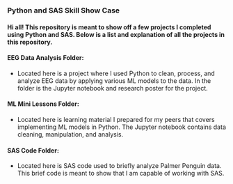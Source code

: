 ### Python and SAS Skill Show Case


#### Hi all! This repository is meant to show off a few projects I completed using Python and SAS. Below is a list and explanation of all the projects in this repository.

#### EEG Data Analysis Folder: 
- Located here is a project where I used Python to clean, process, and analyze EEG data by applying various ML models to the data. In the folder is the Jupyter notebook and research poster for the project. 

#### ML Mini Lessons Folder:
- Located here is learning material I prepared for my peers that covers implementing ML models in Python. The Jupyter notebook contains data cleaning, manipulation, and analysis.

#### SAS Code Folder: 
- Located here is SAS code used to briefly analyze Palmer Penguin data. This brief code is meant to show that I am capable of working with SAS. 
